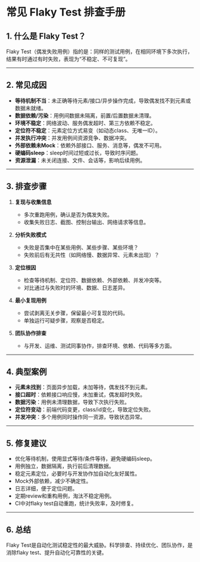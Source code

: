 # 常见 Flaky Test 排查手册

## 1. 什么是 Flaky Test？

Flaky Test（偶发失败用例）指的是：同样的测试用例，在相同环境下多次执行，结果有时通过有时失败，表现为“不稳定、不可复现”。

---

## 2. 常见成因

- **等待机制不当**：未正确等待元素/接口/异步操作完成，导致偶发找不到元素或数据未就绪。
- **数据依赖/污染**：用例间数据未隔离，前置/后置数据未清理。
- **环境不稳定**：网络波动、服务偶发超时、第三方依赖不稳定。
- **定位符不稳定**：元素定位方式易变（如动态class、无唯一ID）。
- **并发执行冲突**：并发用例间资源竞争、数据冲突。
- **外部依赖未Mock**：依赖外部接口、服务、消息等，偶发不可用。
- **硬编码sleep**：sleep时间过短或过长，导致时序问题。
- **资源泄漏**：未关闭连接、文件、会话等，影响后续用例。

---

## 3. 排查步骤

1. **复现与收集信息**
   - 多次重跑用例，确认是否为偶发失败。
   - 收集失败日志、截图、控制台输出、网络请求等信息。

2. **分析失败模式**
   - 失败是否集中在某些用例、某些步骤、某些环境？
   - 失败前后有无共性（如网络慢、数据异常、元素未出现）？

3. **定位根因**
   - 检查等待机制、定位符、数据依赖、外部依赖、并发冲突等。
   - 对比通过与失败时的环境、数据、日志差异。

4. **最小复现用例**
   - 尝试剥离无关步骤，保留最小可复现的代码。
   - 单独运行可疑步骤，观察是否稳定。

5. **团队协作排查**
   - 与开发、运维、测试同事协作，排查环境、依赖、代码等多方面。

---

## 4. 典型案例

- **元素未找到**：页面异步加载，未加等待，偶发找不到元素。
- **接口超时**：依赖接口响应慢，未加重试，偶发超时失败。
- **数据污染**：用例未清理数据，导致下次执行失败。
- **定位符变动**：前端代码变更，class/id变化，导致定位失败。
- **并发冲突**：多个用例同时操作同一资源，导致状态异常。

---

## 5. 修复建议

- 优化等待机制，使用显式等待/条件等待，避免硬编码sleep。
- 用例独立，数据隔离，执行前后清理数据。
- 稳定元素定位，必要时与开发协作加自动化友好属性。
- Mock外部依赖，减少不确定性。
- 日志详细，便于定位问题。
- 定期review和重构用例，淘汰不稳定用例。
- CI中对flaky test自动重跑，统计失败率，及时修复。

---

## 6. 总结

Flaky Test是自动化测试稳定性的最大威胁。科学排查、持续优化、团队协作，是消除flaky test、提升自动化可靠性的关键。 